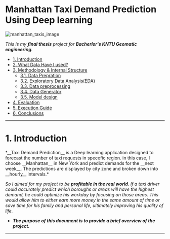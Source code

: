 # Manhattan Taxi Demand Prediction Using Deep learning
![manhattan_taxis_image](https://github.com/user-attachments/assets/d03a2d17-d307-494a-a8ef-c49420059cff)

*This is my __final thesis__ project for __Bacherlor's KNTU Geomatic engineering__.*

* <a href="1.Introduction">1. Introduction</a>
* [2. What Data Have I used?](#2.-What-Data-Have-I-used)
* [3. Methodology & Internal Structure](#3.Methodology-Internal-Structure)
   * [3.1. Data Prepration](#2.1.Data-Prepration)
   * [3.2. Exploratory Data Analysis(EDA)](#2.2.Exploratory-Data-Analysis(EDA))
   * [3.3. Data preprocessing](#2.3.Data-Preprocessing)
   * [3.4. Data Generator](#2.4.Data-Generator)
   * [3.5. Model design](#2.5.Model-Design)
* [4. Evaluation](#4_Evaluation)
* [5. Execution Guide](#5.Execution-Guide)
* [6. Conclusions](#6.Conclusions)

---

<h1 id="1.Introduction">1. Introduction</h1>
*__Taxi Demand Prediction__ is a Deep learning application designed to forecast the number of taxi requests in specefic region. in this case, I choose __Manhattan__ in New York and predict demands for the __next week__. The predictions are displayed by city zone and broken down into __hourly__ intervals.*

*So I aimed for my project to be __profitable in the real world__. If a taxi driver could accurately predict which boroughs or areas will have the highest demand, he could optimize his workday by focusing on those areas. This would allow him to either earn more money in the same amount of time or save time for his family and personal life, ultimately improving his quality of life.*

- ***The purpose of this document is to provide a brief overview of the project.***

---


